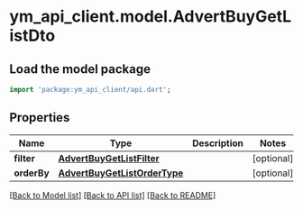 # ym_api_client.model.AdvertBuyGetListDto

## Load the model package
```dart
import 'package:ym_api_client/api.dart';
```

## Properties
Name | Type | Description | Notes
------------ | ------------- | ------------- | -------------
**filter** | [**AdvertBuyGetListFilter**](AdvertBuyGetListFilter.md) |  | [optional] 
**orderBy** | [**AdvertBuyGetListOrderType**](AdvertBuyGetListOrderType.md) |  | [optional] 

[[Back to Model list]](../README.md#documentation-for-models) [[Back to API list]](../README.md#documentation-for-api-endpoints) [[Back to README]](../README.md)


